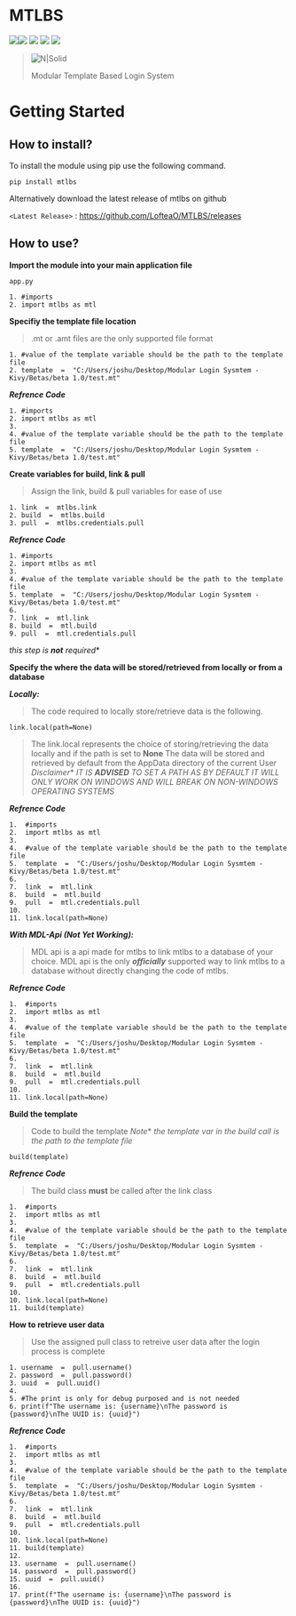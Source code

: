 # MTLBS
![](https://img.shields.io/github/stars/LofteaO/mtlbs)![](https://img.shields.io/github/forks/LofteaO/mtlbs) ![](https://img.shields.io/github/tag/LofteaO/mtlbs) ![](https://img.shields.io/github/release/LofteaO/mtlbs) ![](https://img.shields.io/github/issues/LofteaO/mtlbs) 

> ![N|Solid](https://i.ibb.co/sFdhN3f/Add-a-heading-1.png)
> 
> Modular Template Based Login System

# Getting Started
## How to install?

To install the module using pip use the following command.

    pip install mtlbs

Alternatively download the latest release of mtlbs on github

`<Latest Release>` : https://github.com/LofteaO/MTLBS/releases

## How to use?

**Import the module into your main application file**

    app.py
    
    1. #imports
    2. import mtlbs as mtl

**Specifiy the template file location**

> .mt or .amt files are the only supported file format

    1. #value of the template variable should be the path to the template file
    2. template  =  "C:/Users/joshu/Desktop/Modular Login Sysmtem -Kivy/Betas/beta 1.0/test.mt"

***Refrence Code***

    1. #imports
    2. import mtlbs as mtl
    3.
    4. #value of the template variable should be the path to the template file
    5. template  =  "C:/Users/joshu/Desktop/Modular Login Sysmtem -Kivy/Betas/beta 1.0/test.mt"

**Create variables for build, link & pull**

> Assign the link, build & pull variables for ease of use

    1. link  =  mtlbs.link
    2. build  =  mtlbs.build
    3. pull  =  mtlbs.credentials.pull

***Refrence Code***

    1. #imports
    2. import mtlbs as mtl
    3. 
    4. #value of the template variable should be the path to the template file
    5. template  =  "C:/Users/joshu/Desktop/Modular Login Sysmtem -Kivy/Betas/beta 1.0/test.mt"
    6. 
    7. link  =  mtl.link
    8. build  =  mtl.build
    9. pull  =  mtl.credentials.pull
*this step is **not** required** 

**Specify the where the data will be stored/retrieved from locally or from a database**

***Locally:***

> The code required to locally store/retrieve data is the following.

    link.local(path=None)

> The link.local represents the choice of storing/retrieving the data locally and if the path is set to **None**
> The data will be stored and retrieved by default from the AppData directory of the current User
> *Disclaimer** *IT IS **ADVISED** TO SET A PATH AS BY DEFAULT IT WILL ONLY WORK ON WINDOWS AND WILL BREAK ON NON-WINDOWS OPERATING SYSTEMS*

***Refrence Code***

    1.  #imports
    2.  import mtlbs as mtl
    3. 
    4.  #value of the template variable should be the path to the template file
    5.  template  =  "C:/Users/joshu/Desktop/Modular Login Sysmtem -Kivy/Betas/beta 1.0/test.mt"
    6. 
    7.  link  =  mtl.link
    8.  build  =  mtl.build
    9.  pull  =  mtl.credentials.pull
    10.
    11. link.local(path=None)   

***With MDL-Api (Not Yet Working):***

> MDL api is a api made for mtlbs to link mtlbs to a database of your choice.
> MDL api is the only ***officially*** supported way to link mtlbs to a database without directly changing
> the code of mtlbs.

***Refrence Code***
    
    1.  #imports
    2.  import mtlbs as mtl
    3. 
    4.  #value of the template variable should be the path to the template file
    5.  template  =  "C:/Users/joshu/Desktop/Modular Login Sysmtem -Kivy/Betas/beta 1.0/test.mt"
    6. 
    7.  link  =  mtl.link
    8.  build  =  mtl.build
    9.  pull  =  mtl.credentials.pull 
    10. 
    11. link.local(path=None) 

**Build the template** 

> Code to build the template
> *Note** *the template var in the build call is the path to the template file*

    build(template)

***Refrence Code***

> The build class **must** be called after the link class

    1.  #imports
    2.  import mtlbs as mtl
    3. 
    4.  #value of the template variable should be the path to the template file
    5.  template  =  "C:/Users/joshu/Desktop/Modular Login Sysmtem -Kivy/Betas/beta 1.0/test.mt"
    6. 
    7.  link  =  mtl.link
    8.  build  =  mtl.build
    9.  pull  =  mtl.credentials.pull 
    10.
    10. link.local(path=None)
    11. build(template) 

**How to retrieve user data**

> Use the assigned pull class to retreive user data after the login process is complete

    1. username  =  pull.username()
    2. password  =  pull.password()
    3. uuid  =  pull.uuid()
    4.
	5. #The print is only for debug purposed and is not needed
    6. print(f"The username is: {username}\nThe password is {password}\nThe UUID is: {uuid}")

***Refrence Code***

    1.  #imports
    2.  import mtlbs as mtl
    3. 
    4.  #value of the template variable should be the path to the template file
    5.  template  =  "C:/Users/joshu/Desktop/Modular Login Sysmtem -Kivy/Betas/beta 1.0/test.mt"
    6. 
    7.  link  =  mtl.link
    8.  build  =  mtl.build
    9.  pull  =  mtl.credentials.pull 
    10.
    10. link.local(path=None)
    11. build(template) 
    12. 
    13. username  =  pull.username()
    14. password  =  pull.password()
    15. uuid  =  pull.uuid()
    16. 
    17. print(f"The username is: {username}\nThe password is {password}\nThe UUID is: {uuid}")


